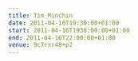 ```yaml
---
title: Tim Minchin
date: 2011-04-16T19:30:00+01:00
start: 2011-04-16T1930:00:00+01:00
end: 2011-04-16T22:00:00+01:00
venue: 9c7rxr48+p2
---
```

